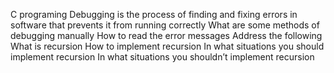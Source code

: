 C programing
Debugging is the process of finding and fixing errors in software that prevents it from running correctly
What are some methods of debugging manually
How to read the error messages
Address the following
What is recursion
How to implement recursion
In what situations you should implement recursion
In what situations you shouldn’t implement recursion
